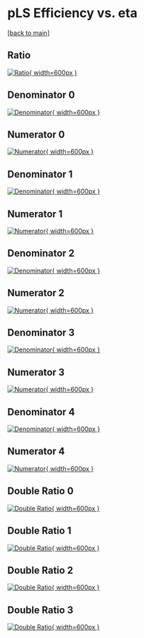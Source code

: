 # pLS Efficiency vs. eta

[[back to main](./)]



## Ratio

[![Ratio](../mtv/var/pLS_xtr_13_0_eff_eta.png){ width=600px }](../mtv/var/pLS_xtr_13_0_eff_eta.pdf)

## Denominator 0

[![Denominator](../mtv/den/pLS_xtr_13_0_eff_eta_den0.png){ width=600px }](../mtv/den/pLS_xtr_13_0_eff_eta_den0.pdf)

## Numerator 0

[![Numerator](../mtv/num/pLS_xtr_13_0_eff_eta_num0.png){ width=600px }](../mtv/num/pLS_xtr_13_0_eff_eta_num0.pdf)

## Denominator 1

[![Denominator](../mtv/den/pLS_xtr_13_0_eff_eta_den1.png){ width=600px }](../mtv/den/pLS_xtr_13_0_eff_eta_den1.pdf)

## Numerator 1

[![Numerator](../mtv/num/pLS_xtr_13_0_eff_eta_num1.png){ width=600px }](../mtv/num/pLS_xtr_13_0_eff_eta_num1.pdf)

## Denominator 2

[![Denominator](../mtv/den/pLS_xtr_13_0_eff_eta_den2.png){ width=600px }](../mtv/den/pLS_xtr_13_0_eff_eta_den2.pdf)

## Numerator 2

[![Numerator](../mtv/num/pLS_xtr_13_0_eff_eta_num2.png){ width=600px }](../mtv/num/pLS_xtr_13_0_eff_eta_num2.pdf)

## Denominator 3

[![Denominator](../mtv/den/pLS_xtr_13_0_eff_eta_den3.png){ width=600px }](../mtv/den/pLS_xtr_13_0_eff_eta_den3.pdf)

## Numerator 3

[![Numerator](../mtv/num/pLS_xtr_13_0_eff_eta_num3.png){ width=600px }](../mtv/num/pLS_xtr_13_0_eff_eta_num3.pdf)

## Denominator 4

[![Denominator](../mtv/den/pLS_xtr_13_0_eff_eta_den4.png){ width=600px }](../mtv/den/pLS_xtr_13_0_eff_eta_den4.pdf)

## Numerator 4

[![Numerator](../mtv/num/pLS_xtr_13_0_eff_eta_num4.png){ width=600px }](../mtv/num/pLS_xtr_13_0_eff_eta_num4.pdf)

## Double Ratio 0

[![Double Ratio](../mtv/ratio/pLS_xtr_13_0_eff_eta_ratio0.png){ width=600px }](../mtv/ratio/pLS_xtr_13_0_eff_eta_ratio0.pdf)

## Double Ratio 1

[![Double Ratio](../mtv/ratio/pLS_xtr_13_0_eff_eta_ratio1.png){ width=600px }](../mtv/ratio/pLS_xtr_13_0_eff_eta_ratio1.pdf)

## Double Ratio 2

[![Double Ratio](../mtv/ratio/pLS_xtr_13_0_eff_eta_ratio2.png){ width=600px }](../mtv/ratio/pLS_xtr_13_0_eff_eta_ratio2.pdf)

## Double Ratio 3

[![Double Ratio](../mtv/ratio/pLS_xtr_13_0_eff_eta_ratio3.png){ width=600px }](../mtv/ratio/pLS_xtr_13_0_eff_eta_ratio3.pdf)

